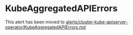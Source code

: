 # KubeAggregatedAPIErrors

This alert has been moved to [alerts/cluster-kube-apiserver-operator/KubeAggregatedAPIErrors.md](https://github.com/openshift/runbooks/blob/master/alerts/cluster-kube-apiserver-operator/KubeAggregatedAPIErrors.md)

